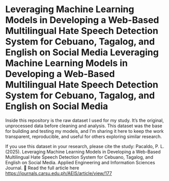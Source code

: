 # Leveraging Machine Learning Models in Developing a Web-Based Multilingual Hate Speech Detection System for Cebuano, Tagalog, and English on Social Media Leveraging Machine Learning Models in Developing a Web-Based Multilingual Hate Speech Detection System for Cebuano, Tagalog, and English on Social Media

Inside this repository is the raw dataset I used for my study. It’s the original, unprocessed data before cleaning and analysis. This dataset was the base for building and testing my models, and I’m sharing it here to keep the work transparent, reproducible, and useful for others exploring similar research.

If you use this dataset in your research, please cite the study:
Pacaldo, P. L. (2025). Leveraging Machine Learning Models in Developing a Web-Based Multilingual Hate Speech Detection System for Cebuano, Tagalog, and English on Social Media. Applied Engineering and Information Sciences Journal.
🔗 Read the full article here
https://journals.carsu.edu.ph/AEIS/article/view/177
